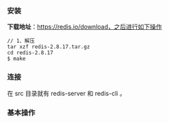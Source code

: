 ### 安装

**下载地址**：https://redis.io/download，之后进行如下操作

```
// 1、解压
tar xzf redis-2.8.17.tar.gz
cd redis-2.8.17
$ make
```

### 连接

在 src 目录就有 redis-server 和 redis-cli 。



### 基本操作